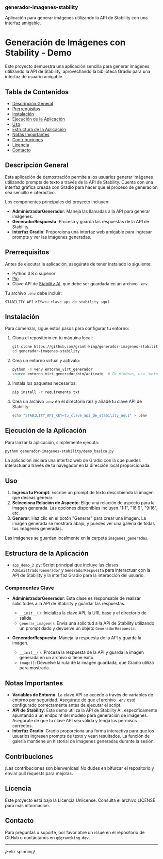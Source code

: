 ### generador-imagenes-stability
Aplicación para generar imágenes utilizando la API de Stability con una interfaz amigable.

# Generación de Imágenes con Stability - Demo

Este proyecto demuestra una aplicación sencilla para generar imágenes utilizando la API de Stability, aprovechando la biblioteca Gradio para una interfaz de usuario amigable.

## Tabla de Contenidos

- [Descripción General](#descripción-general)
- [Prerrequisitos](#prerrequisitos)
- [Instalación](#instalación)
- [Ejecución de la Aplicación](#ejecución-de-la-aplicación)
- [Uso](#uso)
- [Estructura de la Aplicación](#estructura-de-la-aplicación)
- [Notas Importantes](#notas-importantes)
- [Contribuciones](#contribuciones)
- [Licencia](#licencia)
- [Contacto](#contacto)

## Descripción General

Esta aplicación de demostración permite a los usuarios generar imágenes utilizando prompts de texto a través de la API de Stability. Cuenta con una interfaz gráfica creada con Gradio para hacer que el proceso de generación sea sencillo e interactivo.

Los componentes principales del proyecto incluyen:

- **AdministradorGenerador**: Maneja las llamadas a la API para generar imágenes.
- **GeneradorRespuesta**: Procesa y guarda las respuestas de la API de Stability.
- **Interfaz Gradio**: Proporciona una interfaz web amigable para ingresar prompts y ver las imágenes generadas.

## Prerrequisitos

Antes de ejecutar la aplicación, asegúrate de tener instalado lo siguiente:

- Python 3.8 o superior
- [Pip](https://pip.pypa.io/en/stable/installation/)
- Clave API de [Stability AI](https://stability.ai/), que debe ser guardada en un archivo `.env`.

Tu archivo `.env` debe incluir:

```env
STABILITY_API_KEY=tu_clave_api_de_stability_aquí
```

## Instalación

Para comenzar, sigue estos pasos para configurar tu entorno:

1. Clona el repositorio en tu máquina local:

   ```bash
   git clone https://github.com/grant-king/generador-imagenes-stability.git
   cd generador-imagenes-stability
   ```

2. Crea un entorno virtual y actívalo:

   ```bash
   python -m venv entorno_virt_generador
   source entorno_virt_generador/bin/activate  # En Windows, usa `entorno_virt_generador\Scripts\activate`
   ```

3. Instala los paquetes necesarios:

   ```bash
   pip install -r requirements.txt
   ```

4. Crea un archivo `.env` en el directorio raíz y añade tu clave API de Stability:

   ```bash
   echo "STABILITY_API_KEY=tu_clave_api_de_stability_aquí" > .env
   ```

## Ejecución de la Aplicación

Para lanzar la aplicación, simplemente ejecuta:

```bash
python generador-imagenes-stability/demo_basica.py
```

La aplicación iniciará una interfaz web de Gradio con la que puedes interactuar a través de tu navegador en la dirección local proporcionada.

## Uso

1. **Ingresa tu Prompt**: Escribe un prompt de texto describiendo la imagen que deseas generar.
2. **Selecciona Relación de Aspecto**: Elige una relación de aspecto para la imagen generada. Las opciones disponibles incluyen "1:1", "16:9", "9:16", etc.
3. **Generar**: Haz clic en el botón "Generar" para crear una imagen. La imagen generada se mostrará abajo, y puedes ver una galería de todas tus imágenes generadas.

Las imágenes se guardan localmente en la carpeta `imagenes_generadas`.

## Estructura de la Aplicación

- `app_demo_2.py`: Script principal que incluye las clases `AdministradorGenerador` y `GeneradorRespuesta` para interactuar con la API de Stability y la interfaz Gradio para la interacción del usuario.

### Componentes Clave

- **AdministradorGenerador**: Esta clase es responsable de realizar solicitudes a la API de Stability y guardar las respuestas.

  - `__init__()`: Inicializa la clave API, la URL base y el directorio de salida.
  - `generar_imagen()`: Envía una solicitud a la API de Stability utilizando un prompt dado y devuelve un objeto `GeneradorRespuesta`.

- **GeneradorRespuesta**: Maneja la respuesta de la API y guarda la imagen.

  - `__init__()`: Procesa la respuesta de la API y guarda la imagen generada en un archivo si tiene éxito.
  - `image()`: Devuelve la ruta de la imagen guardada, que Gradio utiliza para mostrarla.

## Notas Importantes

- **Variables de Entorno**: La clave API se accede a través de variables de entorno por seguridad. Asegúrate de que el archivo `.env` esté configurado correctamente antes de ejecutar el script.
- **API de Stability**: Esta demo utiliza la API de Stability AI, específicamente apuntando a un endpoint del modelo para generación de imágenes. Asegúrate de que tu clave API sea válida y tenga los permisos correctos.
- **Interfaz Gradio**: Gradio proporciona una forma interactiva para que los usuarios ingresen prompts de texto y vean resultados. La función de galería mantiene un historial de imágenes generadas durante la sesión.

## Contribuciones

¡Las contribuciones son bienvenidas! No dudes en bifurcar el repositorio y enviar pull requests para mejoras.

## Licencia

Este proyecto está bajo la Licencia Unlicense. Consulta el archivo LICENSE para más información.

## Contacto

Para preguntas o soporte, por favor abre un issue en el repositorio de GitHub o contáctanos en `g@grantking.dev`.

---

¡Feliz spinning!

